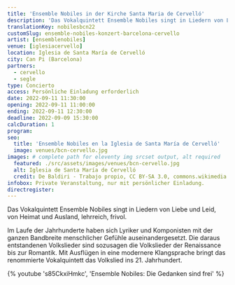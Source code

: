 ```yaml
---
title: 'Ensemble Nobiles in der Kirche Santa Maria de Cervelló'
description: 'Das Vokalquintett Ensemble Nobiles singt in Liedern von Liebe und Leid, von Heimat und Ausland, lehrreich, frivol.'
translationKey: nobilesbcn22
customSlug: ensemble-nobiles-konzert-barcelona-cervello
artist: [ensemblenobiles]
venue: [iglesiacervello]
location: Iglesia de Santa María de Cervelló
city: Can Pi (Barcelona)
partners:
  - cervello
  - segle
type: Concierto
access: Persönliche Einladung erforderlich
date: 2022-09-11 11:30:00
opening: 2022-09-11 11:00:00
ending: 2022-09-11 12:30:00
deadline: 2022-09-09 15:30:00
calcDuration: 1
program:
seo:
  title: 'Ensemble Nobiles en la Iglesia de Santa María de Cervelló'
  image: venues/bcn-cervello.jpg
images: # complete path for eleventy img srcset output, alt required
  featured: ./src/assets/images/venues/bcn-cervello.jpg
  alt: Iglesia de Santa María de Cervelló
  credit: De Baldiri - Trabajo propio, CC BY-SA 3.0, commons.wikimedia.org
infobox: Private Veranstaltung, nur mit persönlicher Einladung.
directregister:
---
```


Das Vokalquintett Ensemble Nobiles singt in Liedern von Liebe und Leid, von Heimat und Ausland, lehrreich, frivol.

Im Laufe der Jahrhunderte haben sich Lyriker und Komponisten mit der ganzen Bandbreite menschlicher Gefühle auseinandergesetzt. Die daraus entstandenen Volkslieder sind sozusagen die Volkslieder der Renaissance bis zur Romantik. Mit Ausflügen in eine modernere Klangsprache bringt das renommierte Vokalquintett das Volkslied ins 21. Jahrhundert.

{% youtube 's85CkxiHmkc', 'Ensemble Nobiles: Die Gedanken sind frei' %}
